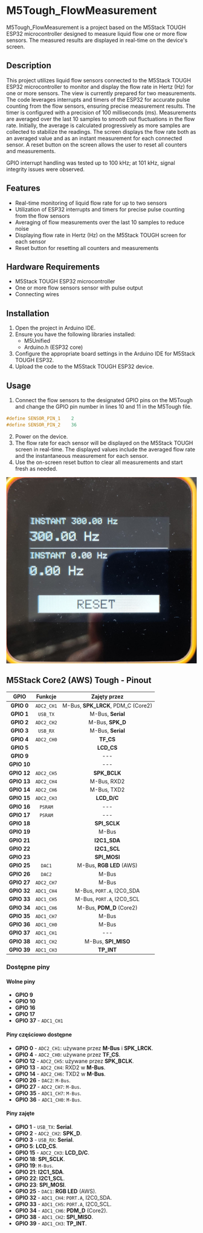 # M5Tough_FlowMeasurement

M5Tough_FlowMeasurement is a project based on the M5Stack TOUGH ESP32 microcontroller designed to measure liquid flow one or more flow sensors. The measured results are displayed in real-time on the device's screen.

## Description

This project utilizes liquid flow sensors connected to the M5Stack TOUGH ESP32 microcontroller to monitor and display the flow rate in Hertz (Hz) for one or more sensors. The view is currently prepared for two measurements.
The code leverages interrupts and timers of the ESP32 for accurate pulse counting from the flow sensors, ensuring precise measurement results.
The timer is configured with a precision of 100 milliseconds (ms).
Measurements are averaged over the last 10 samples to smooth out fluctuations in the flow rate. Initially, the average is calculated progressively as more samples are collected to stabilize the readings.
The screen displays the flow rate both as an averaged value and as an instant measurement for each connected sensor.
A reset button on the screen allows the user to reset all counters and measurements.

GPIO interrupt handling was tested up to 100 kHz; at 101 kHz, signal integrity issues were observed.

## Features

- Real-time monitoring of liquid flow rate for up to two sensors
- Utilization of ESP32 interrupts and timers for precise pulse counting from the flow sensors
- Averaging of flow measurements over the last 10 samples to reduce noise
- Displaying flow rate in Hertz (Hz) on the M5Stack TOUGH screen for each sensor
- Reset button for resetting all counters and measurements

## Hardware Requirements

- M5Stack TOUGH ESP32 microcontroller
- One or more flow sensors sensor with pulse output
- Connecting wires

## Installation

1. Open the project in Arduino IDE.
2. Ensure you have the following libraries installed:
    - M5Unified
    - Arduino.h (ESP32 core)
3. Configure the appropriate board settings in the Arduino IDE for M5Stack TOUGH ESP32.
4. Upload the code to the M5Stack TOUGH ESP32 device.

## Usage

1. Connect the flow sensors to the designated GPIO pins on the M5Tough and change the GPIO pin number in lines 10 and 11 in the M5Tough file.
```cpp
#define SENSOR_PIN_1    2
#define SENSOR_PIN_2    36
```
2. Power on the device.
3. The flow rate for each sensor will be displayed on the M5Stack TOUGH screen in real-time. The displayed values include the averaged flow rate and the instantaneous measurement for each sensor.
4. Use the on-screen reset button to clear all measurements and start fresh as needed.

![Example View](Example.jpeg)

## M5Stack Core2 (AWS) Tough - Pinout

| **GPIO**           | **Funkcje**                                                                | **Zajęty przez**                         |
|:------------------:|:--------------------------------------------------------------------------:|:----------------------------------------:|
| **GPIO 0**         | `ADC2_CH1`                                                                 | M-Bus, **SPK_LRCK**, PDM_C (Core2)       |
| **GPIO 1**         | `USB_TX`                                                                   | M-Bus, **Serial**                        |
| **GPIO 2**         | `ADC2_CH2`                                                                 | M-Bus, **SPK_D**                         |
| **GPIO 3**         | `USB_RX`                                                                   | M-Bus, **Serial**                        |
| **GPIO 4**         | `ADC2_CH0`                                                                 | **TF_CS**                                |
| **GPIO 5**         |                                                                            | **LCD_CS**                               |
| **GPIO 9**         |                                                                            | ---                                      |
| **GPIO 10**        |                                                                            | ---                                      |
| **GPIO 12**        | `ADC2_CH5`                                                                 | **SPK_BCLK**                             |
| **GPIO 13**        | `ADC2_CH4`                                                                 | M-Bus, RXD2                              |
| **GPIO 14**        | `ADC2_CH6`                                                                 | M-Bus, TXD2                              |
| **GPIO 15**        | `ADC2_CH3`                                                                 | **LCD_D/C**                              |
| **GPIO 16**        | `PSRAM`                                                                    | ---                                      |
| **GPIO 17**        | `PSRAM`                                                                    | ---                                      |
| **GPIO 18**        |                                                                            | **SPI_SCLK**                             |
| **GPIO 19**        |                                                                            | M-Bus                                    |
| **GPIO 21**        |                                                                            | **I2C1_SDA**                             |
| **GPIO 22**        |                                                                            | **I2C1_SCL**                             |
| **GPIO 23**        |                                                                            | **SPI_MOSI**                             |
| **GPIO 25**        | `DAC1`                                                                     | M-Bus, **RGB LED** (AWS)                 |
| **GPIO 26**        | `DAC2`                                                                     | M-Bus                                    |
| **GPIO 27**        | `ADC2_CH7`                                                                 | M-Bus                                    |
| **GPIO 32**        | `ADC1_CH4`                                                                 | M-Bus, `PORT.A`, I2C0_SDA                |
| **GPIO 33**        | `ADC1_CH5`                                                                 | M-Bus, `PORT.A`, I2C0_SCL                |
| **GPIO 34**        | `ADC1_CH6`                                                                 | M-Bus, **PDM_D** (Core2)                 |
| **GPIO 35**        | `ADC1_CH7`                                                                 | M-Bus                                    |
| **GPIO 36**        | `ADC1_CH0`                                                                 | M-Bus                                    |
| **GPIO 37**        | `ADC1_CH1`                                                                 | ---                                      |
| **GPIO 38**        | `ADC1_CH2`                                                                 | M-Bus, **SPI_MISO**                      |
| **GPIO 39**        | `ADC1_CH3`                                                                 | **TP_INT**                               |

### Dostępne piny

#### Wolne piny
- **GPIO 9**
- **GPIO 10**
- **GPIO 16**
- **GPIO 17**
- **GPIO 37** - `ADC1_CH1`

#### Piny częściowo dostępne
- **GPIO 0** - `ADC2_CH1`: używane przez **M-Bus** i **SPK_LRCK**.
- **GPIO 4** - `ADC2_CH0`: używane przez **TF_CS**.
- **GPIO 12** - `ADC2_CH5`: używane przez **SPK_BCLK**.
- **GPIO 13** - `ADC2_CH4`: RXD2 w **M-Bus**.
- **GPIO 14** - `ADC2_CH6`: TXD2 w **M-Bus**.
- **GPIO 26** - `DAC2`: `M-Bus`.
- **GPIO 27** - `ADC2_CH7`: `M-Bus`.
- **GPIO 35** - `ADC1_CH7`: `M-Bus`.
- **GPIO 36** - `ADC1_CH0`: `M-Bus`.

#### Piny zajęte
- **GPIO 1** - `USB_TX`: **Serial**.
- **GPIO 2** - `ADC2_CH2`: **SPK_D**.
- **GPIO 3** - `USB_RX`: **Serial**.
- **GPIO 5**: **LCD_CS**.
- **GPIO 15** - `ADC2_CH3`: **LCD_D/C**.
- **GPIO 18**: **SPI_SCLK**.
- **GPIO 19**: `M-Bus`.
- **GPIO 21**: **I2C1_SDA**.
- **GPIO 22**: **I2C1_SCL**.
- **GPIO 23**: **SPI_MOSI**.
- **GPIO 25** - `DAC1`: **RGB LED** (AWS).
- **GPIO 32** - `ADC1_CH4`: `PORT.A`, I2C0_SDA.
- **GPIO 33** - `ADC1_CH5`: `PORT.A`, I2C0_SCL.
- **GPIO 34** - `ADC1_CH6`: **PDM_D** (Core2).
- **GPIO 38** - `ADC1_CH2`: **SPI_MISO**.
- **GPIO 39** - `ADC1_CH3`: **TP_INT**.
